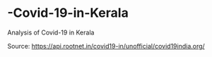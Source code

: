 # -Covid-19-in-Kerala
Analysis of Covid-19 in Kerala


Source: https://api.rootnet.in/covid19-in/unofficial/covid19india.org/
